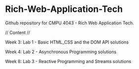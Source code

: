 # Rich-Web-Application-Tech
Github repository for CMPU 4043 - Rich Web Application Tech. 

// Content //

Week 3: Lab 1 - Basic HTML_CSS and the DOM API solutions

Week 4: Lab 2 - Asynchronous Programming solutions

Week 8: Lab 3 - Reactive Programming and Streams solutions
